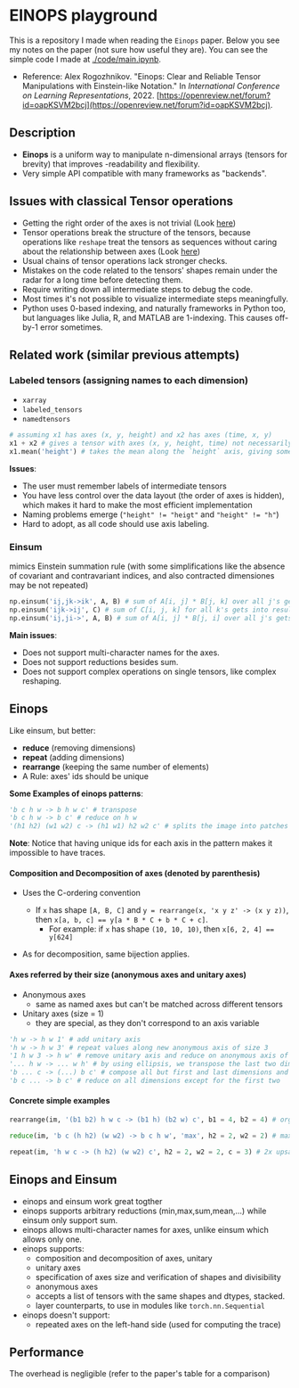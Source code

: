 # EINOPS playground

This is a repository I made when reading the `Einops` paper. Below you see my notes on the paper (not sure how useful they are).
You can see the simple code I made at [./code/main.ipynb](https://github.com/aniervs/einops/blob/main/code/main.ipynb).

- Reference: Alex Rogozhnikov. "Einops: Clear and Reliable Tensor Manipulations with Einstein-like Notation." In *International Conference on Learning Representations*, 2022. [https://openreview.net/forum?id=oapKSVM2bcj](https://openreview.net/forum?id=oapKSVM2bcj).

## Description

- **Einops** is a uniform way to manipulate n-dimensional arrays (tensors for brevity) that improves -readability and flexibility.
- Very simple API compatible with many frameworks as "backends".


## Issues with classical Tensor operations
- Getting the right order of the axes is not trivial (Look [here](first-issue.png))
- Tensor operations break the structure of the tensors, because operations like `reshape` treat the tensors as sequences without caring about the relationship between axes (Look [here](second-issue.png))
- Usual chains of tensor operations lack stronger checks.
- Mistakes on the code related to the tensors' shapes remain under the radar for a long time before detecting them.
- Require writing down all intermediate steps to debug the code.
- Most times it's not possible to visualize intermediate steps meaningfully.
- Python uses 0-based indexing, and naturally frameworks in Python too, but languages like Julia, R, and MATLAB are 1-indexing. This causes off-by-1 error sometimes.

## Related work (similar previous attempts)

### Labeled tensors (assigning names to each dimension)
- `xarray`
- `labeled_tensors`
- `namedtensors`

```Python
# assuming x1 has axes (x, y, height) and x2 has axes (time, x, y)
x1 + x2 # gives a tensor with axes (x, y, height, time) not necessarily in that order
x1.mean('height') # takes the mean along the `height` axis, giving something with axes (x, y, time)
```

**Issues**:
- The user must remember labels of intermediate tensors
- You have less control over the data layout (the order of axes is hidden), which makes it hard to make the most efficient implementation
- Naming problems emerge (`"height" != "heigt"` and `"height" != "h"`)
- Hard to adopt, as all code should use axis labeling.
### Einsum

mimics Einstein summation rule (with some simplifications like the absence of covariant and contravariant indices, and also contracted dimensiones may be not repeated)

```Python
np.einsum('ij,jk->ik', A, B) # sum of A[i, j] * B[j, k] over all j's gets into result[i, k]
np.einsum('ijk->ij', C) # sum of C[i, j, k] for all k's gets into result[i, j]
np.einsum('ij,ji->', A, B) # sum of A[i, j] * B[j, i] over all j's gets into result[i, i], therefore it is trace(A * B)
```

**Main issues**:
- Does not support multi-character names for the axes.
- Does not support reductions besides sum.
- Does not support complex operations on single tensors, like complex reshaping.

## Einops

Like einsum, but better:

- **reduce** (removing dimensions)
- **repeat** (adding dimensions)
- **rearrange** (keeping the same number of elements)
- A Rule: axes' ids should be unique

**Some Examples of einops patterns**:

```Python
'b c h w -> b h w c' # transpose
'b c h w -> b c' # reduce on h w
'(h1 h2) (w1 w2) c -> (h1 w1) h2 w2 c' # splits the image into patches and stacks them
```

**Note**: Notice that having unique ids for each axis in the pattern makes it impossible to have traces.

#### Composition and Decomposition of axes (denoted by parenthesis)

- Uses the C-ordering convention

	- If `x` has shape `[A, B, C]` and `y = rearrange(x, 'x y z' -> (x y z))`, then `x[a, b, c] == y[a * B * C + b * C + c]`.
		- For example: if `x` has shape `(10, 10, 10)`, then `x[6, 2, 4] == y[624]`
- As for decomposition, same bijection applies.

#### Axes referred by their size (anonymous axes and unitary axes)
- Anonymous axes
	- same as named axes but can't be matched across different tensors
- Unitary axes (size = 1)
	- they are special, as they don't correspond to an axis variable
	
```Python
'h w -> h w 1' # add unitary axis
'h w -> h w 3' # repeat values along new anonymous axis of size 3
'1 h w 3 -> h w' # remove unitary axis and reduce on anonymous axis of length 3
'... h w -> ... w h' # by using ellipsis, we transpose the last two dimensions
'b ... c -> (...) b c' # compose all but first and last dimensions and move the resulting new axis to the front
'b c ... -> b c' # reduce on all dimensions except for the first two

```

#### Concrete simple examples

```Python
rearrange(im, '(b1 b2) h w c -> (b1 h) (b2 w) c', b1 = 4, b2 = 4) # organize 16 images into a 4x4 grid

reduce(im, 'b c (h h2) (w w2) -> b c h w', 'max', h2 = 2, w2 = 2) # max pooling with kernel = (2, 2)

repeat(im, 'h w c -> (h h2) (w w2) c', h2 = 2, w2 = 2, c = 3) # 2x upsampling of an image by repeating pixels
```


## Einops and Einsum

- einops and einsum work great togther 
- einops supports arbitrary reductions (min,max,sum,mean,...) while einsum only support sum.
- einops allows multi-character names for axes, unlike einsum which allows only one.
- einops supports:
	- composition and decomposition of axes, unitary 
	- unitary axes
	- specification of axes size and verification of shapes and divisibility
	- anonymous axes
	- accepts a list of tensors with the same shapes and dtypes, stacked.
	- layer counterparts, to use in modules like `torch.nn.Sequential`
- einops doesn't support:
	- repeated axes on the left-hand side (used for computing the trace)

## Performance

The overhead is negligible (refer to the paper's table for a comparison)
